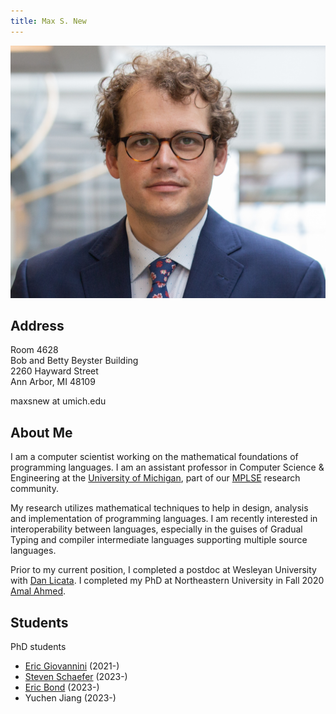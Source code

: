 ```yaml
---
title: Max S. New
---
```


<div><img src="/img/max_new2.jpg" id="selfportrait"></img></div>

## Address

Room 4628\
Bob and Betty Beyster Building\
2260 Hayward Street\
Ann Arbor, MI 48109

maxsnew at umich.edu

## About Me

I am a computer scientist working on the mathematical foundations of
programming languages. I am an assistant professor in Computer Science
& Engineering at the [University of Michigan][umich], part of our
[MPLSE][mplse] research community.

My research utilizes mathematical techniques to help in design,
analysis and implementation of programming languages. I am recently
interested in interoperability between languages, especially in the
guises of Gradual Typing and compiler intermediate languages
supporting multiple source languages.

Prior to my current position, I completed a postdoc at Wesleyan
University with [Dan Licata][dan]. I completed my PhD at Northeastern
University in Fall 2020 [Amal Ahmed][amal].

## Students

PhD students

- [Eric Giovannini][ericg] (2021-)
- [Steven Schaefer][stschaef] (2023-)
- [Eric Bond][ericb] (2023-)
- Yuchen Jiang (2023-)

[ericg]: http://www-personal.umich.edu/~ericgio/index.html
[ericb]: https://externalhom.com/
[stschaef]: https://stevenschaefer.net/

[amal]: http://www.ccs.neu.edu/home/amal/
[robby]: http://www.eecs.northwestern.edu/~robby/
[dan]: https://dlicata.wescreates.wesleyan.edu/
[umich]: https://cse.engin.umich.edu/
[mplse]: http://mplse.org/
[github]: https://github.com/maxsnew
